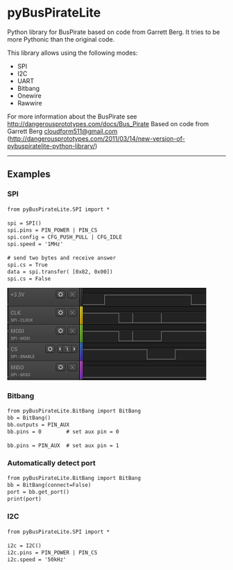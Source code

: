 # pyBusPirateLite
Python library for BusPirate based on code from Garrett Berg. 
It tries to be more Pythonic than the original code.

This library allows using the following modes:
* SPI
* I2C
* UART
* Bitbang
* Onewire
* Rawwire

For more information about the BusPirate see http://dangerousprototypes.com/docs/Bus_Pirate 
Based on code from Garrett Berg <cloudform511@gmail.com>
(http://dangerousprototypes.com/2011/03/14/new-version-of-pybuspiratelite-python-library/)

-------------------------

## Examples

### SPI

    from pyBusPirateLite.SPI import *

    spi = SPI()
    spi.pins = PIN_POWER | PIN_CS 
    spi.config = CFG_PUSH_PULL | CFG_IDLE
    spi.speed = '1MHz'

    # send two bytes and receive answer
    spi.cs = True
    data = spi.transfer( [0x82, 0x00])
    spi.cs = False

![SPI example](spi-example.png)

### Bitbang

    from pyBusPirateLite.BitBang import BitBang
    bb = BitBang()
    bb.outputs = PIN_AUX
    bb.pins = 0        # set aux pin = 0

    bb.pins = PIN_AUX  # set aux pin = 1

### Automatically detect port
    from pyBusPirateLite.BitBang import BitBang
    bb = BitBang(connect=False)
    port = bb.get_port()
    print(port)

### I2C
    from pyBusPirateLite.SPI import *

    i2c = I2C()
    i2c.pins = PIN_POWER | PIN_CS 
    i2c.speed = '50kHz'
